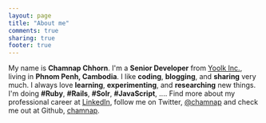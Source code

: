 ```yaml
---
layout: page
title: "About me"
comments: true
sharing: true
footer: true
---
```


My name is **Chamnap Chhorn**. I'm a **Senior Developer** from [Yoolk Inc.](http://yoolk.com), living in **Phnom Penh, Cambodia**. I like **coding**, **blogging**, and **sharing** very much. I always love **learning**, **experimenting**, and **researching** new things. I'm doing **#Ruby**, **#Rails**, **#Solr**, **#JavaScript**, .... Find more about my professional career at [LinkedIn](http://www.linkedin.com/in/chamnapchhorn), follow me on Twitter, [@chamnap](https://twitter.com/#!/chamnap) and check me out at Github, [chamnap](https://github.com/chamnap).


